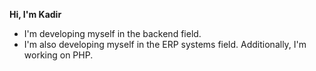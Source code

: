 **Hi, I'm Kadir**

* I'm developing myself in the backend field.
* I'm also developing myself in the ERP systems field. Additionally, I'm working on PHP. 
